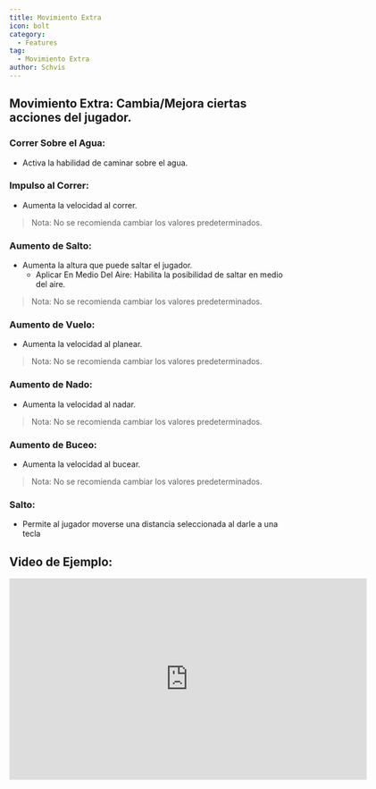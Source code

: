 ```yaml
---
title: Movimiento Extra
icon: bolt
category:
  - Features
tag:
  - Movimiento Extra
author: Schvis
---
```


## Movimiento Extra: Cambia/Mejora ciertas acciones del jugador.
### Correr Sobre el Agua:
- Activa la habilidad de caminar sobre el agua.
### Impulso al Correr:
- Aumenta la velocidad al correr.
> Nota: No se recomienda cambiar los valores predeterminados.
### Aumento de Salto:
- Aumenta la altura que puede saltar el jugador.
    - Aplicar En Medio Del Aire: Habilita la posibilidad de saltar en medio del aire.
> Nota: No se recomienda cambiar los valores predeterminados.
### Aumento de Vuelo:
- Aumenta la velocidad al planear.
> Nota: No se recomienda cambiar los valores predeterminados.
### Aumento de Nado: 
- Aumenta la velocidad al nadar.
> Nota: No se recomienda cambiar los valores predeterminados.
### Aumento de Buceo:
- Aumenta la velocidad al bucear.
> Nota: No se recomienda cambiar los valores predeterminados.
### Salto:
- Permite al jugador moverse una distancia seleccionada al darle a una tecla

## Video de Ejemplo:

<iframe width="640" height="360" src="https://www.youtube.com/embed/wMd9icqhFQg?list=PL5eI1Tb64p56g27qfYk7VuFTz4FK6YrKa" title="Korepi - Extra Movement (Sponsor)" frameborder="0" allow="accelerometer; autoplay; clipboard-write; encrypted-media; gyroscope; picture-in-picture; web-share" allowfullscreen></iframe>